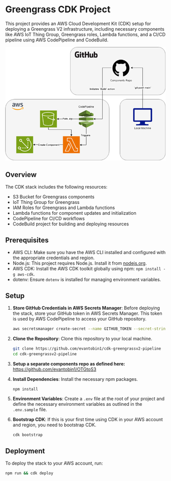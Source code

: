 # Greengrass CDK Project

This project provides an AWS Cloud Development Kit (CDK) setup for deploying a Greengrass V2 infrastructure, including necessary components like AWS IoT Thing Group, Greengrass roles, Lambda functions, and a CI/CD pipeline using AWS CodePipeline and CodeBuild.

![Alt text](/infra.png)
## Overview

The CDK stack includes the following resources:

- S3 Bucket for Greengrass components
- IoT Thing Group for Greengrass
- IAM Roles for Greengrass and Lambda functions
- Lambda functions for component updates and initialization
- CodePipeline for CI/CD workflows
- CodeBuild project for building and deploying resources



## Prerequisites

- AWS CLI: Make sure you have the AWS CLI installed and configured with the appropriate credentials and region.
- Node.js: This project requires Node.js. Install it from [nodejs.org](https://nodejs.org/).
- AWS CDK: Install the AWS CDK toolkit globally using npm: `npm install -g aws-cdk`.
- dotenv: Ensure `dotenv` is installed for managing environment variables.

## Setup

1. **Store GitHub Credentials in AWS Secrets Manager**:
   Before deploying the stack, store your GitHub token in AWS Secrets Manager. This token is used by AWS CodePipeline to access your GitHub repository.

   ```bash
   aws secretsmanager create-secret --name GITHUB_TOKEN --secret-string '{"GITHUB_TOKEN":"your_github_token_here"}'

2. **Clone the Repository**: Clone this repository to your local machine.

    ```bash
    git clone https://github.com/evantobin1/cdk-greengrassv2-pipeline
    cd cdk-greengrassv2-pipeline
    ```
3. **Setup a separate components repo as defined here:** https://github.com/evantobin1/OTGtoS3

3. **Install Dependencies**: Install the necessary npm packages.

    ```bash
    npm install
    ```

4. **Environment Variables**: Create a `.env` file at the root of your project and define the necessary environment variables as outlined in the `.env.sample` file.

5. **Bootstrap CDK**: If this is your first time using CDK in your AWS account and region, you need to bootstrap CDK.

    ```bash
    cdk bootstrap
    ```

## Deployment

To deploy the stack to your AWS account, run:

```bash
npm run && cdk deploy
